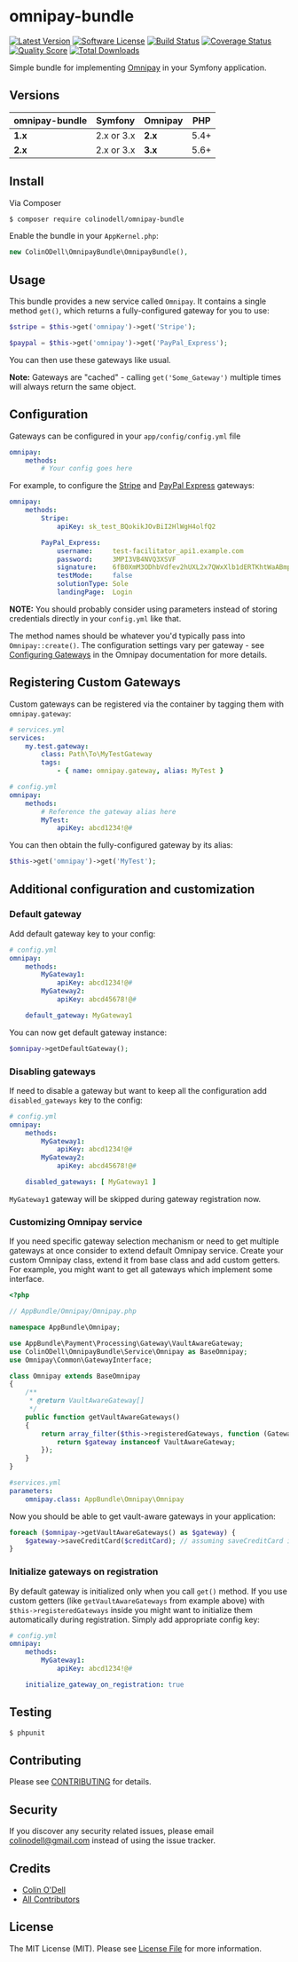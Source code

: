 # omnipay-bundle

[![Latest Version](https://img.shields.io/github/release/colinodell/omnipay-bundle.svg?style=flat-square)](https://github.com/colinodell/omnipay-bundle/releases)
[![Software License](https://img.shields.io/badge/license-MIT-brightgreen.svg?style=flat-square)](LICENSE.md)
[![Build Status](https://img.shields.io/travis/colinodell/omnipay-bundle/master.svg?style=flat-square)](https://travis-ci.org/colinodell/omnipay-bundle)
[![Coverage Status](https://img.shields.io/scrutinizer/coverage/g/colinodell/omnipay-bundle.svg?style=flat-square)](https://scrutinizer-ci.com/g/colinodell/omnipay-bundle/code-structure)
[![Quality Score](https://img.shields.io/scrutinizer/g/colinodell/omnipay-bundle.svg?style=flat-square)](https://scrutinizer-ci.com/g/colinodell/omnipay-bundle)
[![Total Downloads](https://img.shields.io/packagist/dt/colinodell/omnipay-bundle.svg?style=flat-square)](https://packagist.org/packages/colinodell/omnipay-bundle)

Simple bundle for implementing [Omnipay](http://omnipay.thephpleague.com/) in your Symfony application.

## Versions

| omnipay-bundle  | Symfony    | Omnipay | PHP  |
|-----------------|------------|---------|------|
| **1.x**         | 2.x or 3.x | **2.x** | 5.4+ |
| **2.x**         | 2.x or 3.x | **3.x** | 5.6+ |

## Install

Via Composer

``` bash
$ composer require colinodell/omnipay-bundle
```

Enable the bundle in your `AppKernel.php`:

```php
new ColinODell\OmnipayBundle\OmnipayBundle(),
```

## Usage

This bundle provides a new service called `Omnipay`.  It contains a single method `get()`, which returns a fully-configured gateway for you to use:

``` php
$stripe = $this->get('omnipay')->get('Stripe');

$paypal = $this->get('omnipay')->get('PayPal_Express');
```

You can then use these gateways like usual.

**Note:** Gateways are "cached" - calling `get('Some_Gateway')` multiple times will always return the same object.

## Configuration

Gateways can be configured in your `app/config/config.yml` file

``` yml
omnipay:
    methods:
        # Your config goes here
```

For example, to configure the [Stripe](https://github.com/thephpleague/omnipay-stripe) and [PayPal Express](https://github.com/thephpleague/omnipay-paypal) gateways:

``` yml
omnipay:
    methods:
        Stripe:
            apiKey: sk_test_BQokikJOvBiI2HlWgH4olfQ2

        PayPal_Express:
            username:     test-facilitator_api1.example.com
            password:     3MPI3VB4NVQ3XSVF
            signature:    6fB0XmM3ODhbVdfev2hUXL2x7QWxXlb1dERTKhtWaABmpiCK1wtfcWd.
            testMode:     false
            solutionType: Sole
            landingPage:  Login
```

**NOTE:** You should probably consider using parameters instead of storing credentials directly in your `config.yml` like that.

The method names should be whatever you'd typically pass into `Omnipay::create()`.  The configuration settings vary per gateway - see
[Configuring Gateways](http://omnipay.thephpleague.com/gateways/configuring/) in the Omnipay documentation for more details.

## Registering Custom Gateways

Custom gateways can be registered via the container by tagging them with `omnipay.gateway`:

```yml
# services.yml
services:
    my.test.gateway:
        class: Path\To\MyTestGateway
        tags:
            - { name: omnipay.gateway, alias: MyTest }

# config.yml
omnipay:
    methods:
        # Reference the gateway alias here
        MyTest:
            apiKey: abcd1234!@#
```

You can then obtain the fully-configured gateway by its alias:

```php
$this->get('omnipay')->get('MyTest');
```

## Additional configuration and customization

### Default gateway

Add default gateway key to your config:
```yml
# config.yml
omnipay:
    methods:
        MyGateway1:
            apiKey: abcd1234!@#
        MyGateway2:
            apiKey: abcd45678!@#

    default_gateway: MyGateway1
```

You can now get default gateway instance:
```php
$omnipay->getDefaultGateway();
```

### Disabling gateways

If need to disable a gateway but want to keep all the configuration add `disabled_gateways` key to the config:
```yml
# config.yml
omnipay:
    methods:
        MyGateway1:
            apiKey: abcd1234!@#
        MyGateway2:
            apiKey: abcd45678!@#

    disabled_gateways: [ MyGateway1 ]
```

`MyGateway1` gateway will be skipped during gateway registration now.

### Customizing Omnipay service

If you need specific gateway selection mechanism or need to get multiple gateways at once consider to extend
default Omnipay service. Create your custom Omnipay class, extend it from base class and add custom getters. For
example, you might want to get all gateways which implement some interface.

```php
<?php

// AppBundle/Omnipay/Omnipay.php

namespace AppBundle\Omnipay;

use AppBundle\Payment\Processing\Gateway\VaultAwareGateway;
use ColinODell\OmnipayBundle\Service\Omnipay as BaseOmnipay;
use Omnipay\Common\GatewayInterface;

class Omnipay extends BaseOmnipay
{
    /**
     * @return VaultAwareGateway[]
     */
    public function getVaultAwareGateways()
    {
        return array_filter($this->registeredGateways, function (GatewayInterface $gateway) {
            return $gateway instanceof VaultAwareGateway;
        });
    }
}
```

```yml
#services.yml
parameters:
    omnipay.class: AppBundle\Omnipay\Omnipay
```

Now you should be able to get vault-aware gateways in your application:
```php
foreach ($omnipay->getVaultAwareGateways() as $gateway) {
    $gateway->saveCreditCard($creditCard); // assuming saveCreditCard is a part of VaultAwareGateway interface
}

```

### Initialize gateways on registration

By default gateway is initialized only when you call `get()` method. If you use custom getters (like
`getVaultAwareGateways` from example above) with `$this->registeredGateways` inside you might want to initialize them
automatically during registration. Simply add appropriate config key:
```yml
# config.yml
omnipay:
    methods:
        MyGateway1:
            apiKey: abcd1234!@#

    initialize_gateway_on_registration: true
```

## Testing

``` bash
$ phpunit
```

## Contributing

Please see [CONTRIBUTING](CONTRIBUTING.md) for details.

## Security

If you discover any security related issues, please email colinodell@gmail.com instead of using the issue tracker.

## Credits

- [Colin O'Dell](https://github.com/colinodell)
- [All Contributors](https://github.com/colinodell/omnipay-bundle/graphs/contributors)

## License

The MIT License (MIT). Please see [License File](LICENSE.md) for more information.

